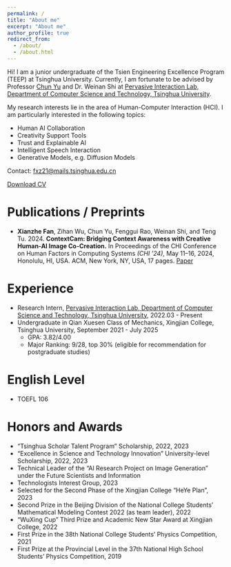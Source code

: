 ```yaml
---
permalink: /
title: "About me"
excerpt: "About me"
author_profile: true
redirect_from: 
  - /about/
  - /about.html
---
```


Hi! I am a junior undergraduate of the Tsien Engineering Excellence Program (TEEP) at Tsinghua University.
Currently, I am fortunate to be advised by Professor [Chun Yu](https://pi.cs.tsinghua.edu.cn/lab/people/ChunYu/) and Dr. Weinan Shi at [Pervasive Interaction Lab, Department of Computer Science and Technology, Tsinghua University](https://pi.cs.tsinghua.edu.cn/).

My research interests lie in the area of Human-Computer Interaction (HCI). I am particularly interested in the following topics:
* Human AI Collaboration
* Creativity Support Tools
* Trust and Explainable AI
* Intelligent Speech Interaction
* Generative Models, e.g. Diffusion Models

Contact: fxz21@mails.tsinghua.edu.cn

[Download CV](https://ridiculousronzzz.github.io/files/CV.pdf)


Publications / Preprints
======
* **Xianzhe Fan**, Zihan Wu, Chun Yu, Fenggui Rao, Weinan Shi, and Teng Tu. 2024. **ContextCam: Bridging Context Awareness with Creative Human-AI Image Co-Creation.** In Proceedings of the CHI Conference on Human Factors in Computing Systems *(CHI ’24)*, May 11–16, 2024, Honolulu, HI, USA. ACM, New York, NY, USA, 17 pages. [Paper](https://ridiculousronzzz.github.io/files/chi24-240.pdf)
<!-- (https://doi.org/10.1145/3613904.3642129) -->

Experience
======
* Research Intern, [Pervasive Interaction Lab, Department of Computer Science and Technology, Tsinghua University](https://pi.cs.tsinghua.edu.cn/), 2022.03 - Present
* Undergraduate in Qian Xuesen Class of Mechanics, Xingjian College, Tsinghua University, September 2021 - July 2025
  * GPA: 3.82/4.00
  * Major Ranking: 9/28, top 30% (eligible for recommendation for postgraduate studies)

English Level
======
* TOEFL 106

Honors and Awards
======
* “Tsinghua Scholar Talent Program” Scholarship, 2022, 2023
* “Excellence in Science and Technology Innovation” University-level Scholarship, 2022, 2023
* Technical Leader of the “AI Research Project on Image Generation” under the Future Scientists and Information
* Technologists Interest Group, 2023
* Selected for the Second Phase of the Xingjian College “HeYe Plan”, 2023
* Second Prize in the Beijing Division of the National College Students’ Mathematical Modeling Contest 2022 (as team leader), 2022
* “WuXing Cup” Third Prize and Academic New Star Award at Xingjian College, 2022
* First Prize in the 38th National College Students’ Physics Competition, 2021
* First Prize at the Provincial Level in the 37th National High School Students’ Physics Competition, 2019
